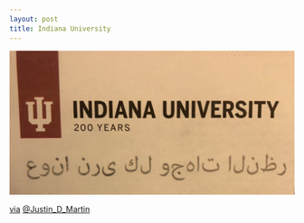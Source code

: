 ```yaml
---
layout: post
title: Indiana University
---
```


![](/media/2020-03-01-12-39-07.png)

[via](https://twitter.com/Justin_D_Martin/status/1234128437503242240) [@Justin_D_Martin](https://twitter.com/Justin_D_Martin)